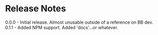 Release Notes
=============

0.0.0 - Initial release. Almost unusable outside of a reference on BB dev.
0.1.1 - Added NPM support. Added 'docs'...or whatever.
